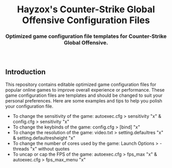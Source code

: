 <div align="center"><h1>Hayzox's Counter-Strike Global Offensive Configuration Files</h1>
<h3>Optimized game configuration file templates for Counter-Strike Global Offensive.<h3>
</div><br/>

## Introduction
This repository contains editable optimized game configuration files for popular online games to improve overall experience or performance.
These game configuration files are templates and should be changed to suit your personal preferences. 
Here are some examples and tips to help you polish your configuration file.
- To change the sensitivity of the game: autoexec.cfg > sensitivity "x" & config.cfg > sensitivity "x"
- To change the keybinds of the game: config.cfg > [bind] "x"
- To change the resolution of the game: video.txt > setting.defaultres "x" & setting.defaultresheight "x"
- To change the number of cores used by the game: Launch Options > -threads "x" without quotes
- To uncap or cap the FPS of the game: autoexec.cfg > fps_max "x" & autoexec.cfg > fps_max_menu "x"